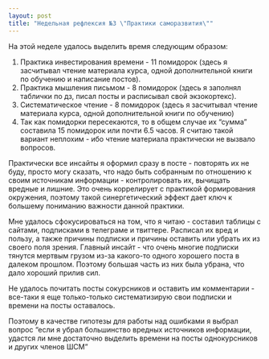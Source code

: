 ```yaml
---
layout: post
title: "Недельная рефлексия №3 \"Практики саморазвития\""
---
```


На этой неделе удалось выделить время следующим образом:

1. Практика инвестирования времени - 11 помидорок (здесь я засчитывал чтение материала курса, одной дополнительной книги по обучению и написание постов).
2. Практика мышления письмом - 8 помидорок (здесь я заполнял таблички по дз, писал посты и расписывал свой экзокортекс).
3. Систематическое чтение - 8 помидорок (здесь я засчитывал чтение материала курса, одной дополнительной книги по обучению)
4. Так как помидорки пересекаются, то в общем случае их “сумма” составила 15 помидорок или почти 6.5 часов. Я считаю такой вариант неплохим - ибо чтение материала практически не вызвало вопросов.

Практически все инсайты я оформил сразу в посте - повторять их не буду, просто могу сказать, что надо быть собранным по отношению к своим источникам информации - контролировать их, вычищать вредные и лишние. Это очень коррелирует с практикой формирования окружения, поэтому такой синергетический эффект дает ключ к большему пониманию важности данной практики.

Мне удалось сфокусироваться на том, что я читаю - составил таблицы с сайтами, подписками в телеграме и твиттере. Расписал их вред и пользу, а также причины подписки и причины оставить или убрать их из своего поля зрения. Главный инсайт - что очень многие подписки тянутся мертвым грузом из-за какого-то одного хорошего поста в далеком прошлом. Поэтому большая часть из них была убрана, что дало хороший прилив сил.

Не удалось почитать посты сокурсников и оставить им комментарии - все-таки я еще только-только систематизирую свои подписки и времени на посты оставалось.

Поэтому в качестве гипотезы для работы над ошибками я выбрал вопрос “если я убрал большинство вредных источников информации, удастся ли мне достаточно выделить времени на посты однокурсников и других членов ШСМ”
